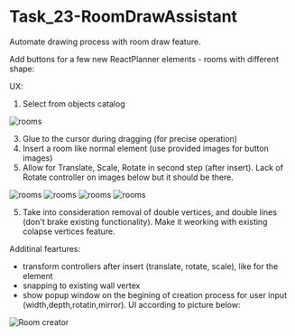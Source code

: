 # Task_23-RoomDrawAssistant

Automate drawing process with room draw feature.

Add buttons for a few new ReactPlanner elements - rooms with different shape:

UX:

1. Select from objects catalog

![rooms](rooms.JPG)

3. Glue to the cursor during dragging (for precise operation)
4. Insert a room like normal element (use provided images for button images)
4. Allow for Translate, Scale, Rotate in second step (after insert). Lack of Rotate controller on images below but it should be there.

![rooms](RoomAssistant_01.JPG)
![rooms](RoomAssistant_02.JPG)
![rooms](RoomAssistant_03.JPG)
![rooms](RoomAssistant_04.JPG)


5. Take into consideration removal of double vertices, and double lines (don't brake existing functionality). Make it weorking with existing colapse vertices feature.

Additinal feartures:

- transform controllers after insert (translate, rotate, scale), like for the element
- snapping to existing wall vertex
- show popup window on the begining of creation process for user input (width,depth,rotatin,mirror). UI according to picture below:

![Room creator](Room_creator.JPG)
